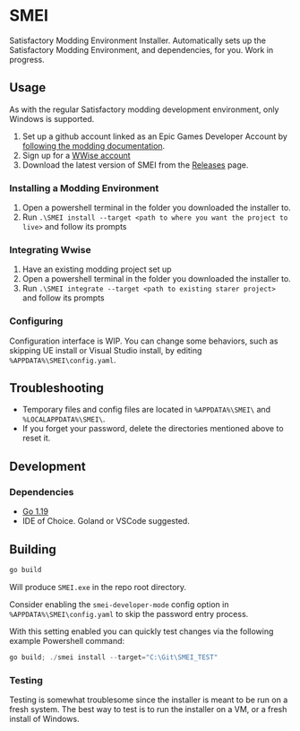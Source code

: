# SMEI

Satisfactory Modding Environment Installer. Automatically sets up the Satisfactory Modding Environment, and dependencies, for you. Work in progress.

## Usage

As with the regular Satisfactory modding development environment, only Windows is supported.

1. Set up a github account linked as an Epic Games Developer Account by [following the modding documentation](https://docs.ficsit.app/satisfactory-modding/latest/Development/BeginnersGuide/dependencies.html#_link_your_github_as_an_epic_games_developer_account).
2. Sign up for a [WWise account](https://www.audiokinetic.com/en/products/wwise/)
3. Download the latest version of SMEI from the [Releases](https://github.com/Feyko/SMEI/releases) page.

### Installing a Modding Environment

1. Open a powershell terminal in the folder you downloaded the installer to.
2. Run `.\SMEI install --target <path to where you want the project to live>` and follow its prompts

### Integrating Wwise

1. Have an existing modding project set up 
2. Open a powershell terminal in the folder you downloaded the installer to.
3. Run `.\SMEI integrate --target <path to existing starer project>` and follow its prompts

### Configuring

Configuration interface is WIP. You can change some behaviors, such as skipping UE install or Visual Studio install, by editing `%APPDATA%\SMEI\config.yaml`.

## Troubleshooting

- Temporary files and config files are located in `%APPDATA%\SMEI\` and `%LOCALAPPDATA%\SMEI\`.
- If you forget your password, delete the directories mentioned above to reset it.

## Development

### Dependencies

- [Go 1.19](https://go.dev/doc/install)
- IDE of Choice. Goland or VSCode suggested.

## Building

```bash
go build
```

Will produce `SMEI.exe` in the repo root directory.

Consider enabling the `smei-developer-mode` config option in `%APPDATA%\SMEI\config.yaml` to skip the password entry process.

With this setting enabled you can quickly test changes via the following example Powershell command:

```powershell
go build; ./smei install --target="C:\Git\SMEI_TEST"
```

### Testing

Testing is somewhat troublesome since the installer is meant to be run on a fresh system. The best way to test is to run the installer on a VM, or a fresh install of Windows.
